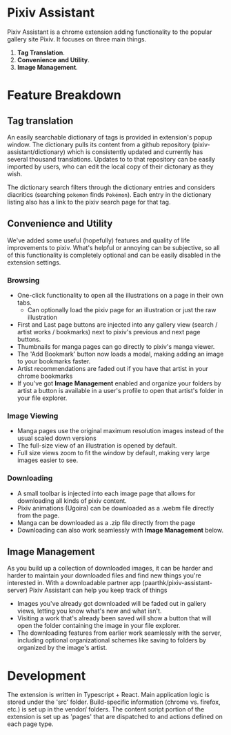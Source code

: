 # Pixiv Assistant

Pixiv Assistant is a chrome extension adding functionality to the popular gallery site Pixiv. It focuses on three main things.

 1. **Tag Translation**. 
 1. **Convenience and Utility**. 
 1. **Image Management**. 

# Feature Breakdown

## Tag translation

An easily searchable dictionary of tags is provided in extension's popup window. The dictionary pulls its content from a github repository (pixiv-assistant/dictionary) which is consistently updated and currently has several thousand translations. Updates to to that repository can be easily imported by users, who can edit the local copy of their dictonary as they wish.

The dictionary search filters through the dictionary entries and considers diacritics (searching `pokemon` finds `Pokémon`). Each entry in the dictionary listing also has a link to the pixiv search page for that tag. 

## Convenience and Utility

We've added some useful (hopefully) features and quality of life improvements to pixiv. What's helpful or annoying can be subjective, so all of this functionality is completely optional and can be easily disabled in the extension settings.

### Browsing
 - One-click functionality to open all the illustrations on a page in their own tabs.
    - Can optionally load the pixiv page for an illustration or just the raw illustration
 - First and Last page buttons are injected into any gallery view (search / artist works / bookmarks) next to pixiv's previous and next page buttons.
 - Thumbnails for manga pages can go directly to pixiv's manga viewer. 
 - The 'Add Bookmark' button now loads a modal, making adding an image to your bookmarks faster.
 - Artist recommendations are faded out if you have that artist in your chrome bookmarks
 - If you've got **Image Management** enabled and organize your folders by artist a button is available in a user's profile to open that artist's folder in your file explorer. 

### Image Viewing
 - Manga pages use the original maximum resolution images instead of the usual scaled down versions
 - The full-size view of an illustration is opened by default.
 - Full size views zoom to fit the window by default, making very large images easier to see.

### Downloading
 - A small toolbar is injected into each image page that allows for downloading all kinds of pixiv content.
 - Pixiv animations (Ugoira) can be downloaded as a .webm file directly from the page.
 - Manga can be downloaded as a .zip file directly from the page
 - Downloading can also work seamlessly with **Image Management** below.
 
## Image Management

As you build up a collection of downloaded images, it can be harder and harder to maintain your downloaded files and find new things you're interested in. With a downloadable partner app (paarthk/pixiv-assistant-server) Pixiv Assistant can help you keep track of things
 - Images you've already got downloaded will be faded out in gallery views, letting you know what's new and what isn't.
 - Visiting a work that's already been saved will show a button that will open the folder containing the image in your file explorer.
 - The downloading features from earlier work seamlessly with the server, including optional organizational schemes like saving to folders by organized by the image's artist.
  
# Development

The extension is written in Typescript + React. Main application logic is stored under the 'src' folder. Build-specific information (chrome vs. firefox, etc.) is set up in the vendor/ folders. The content script portion of the extension is set up as 'pages' that are dispatched to and actions defined on each page type.
